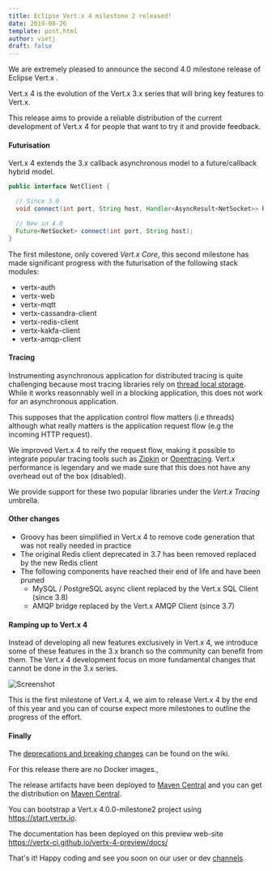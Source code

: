 ```yaml
---
title: Eclipse Vert.x 4 milestone 2 released!
date: 2019-08-26
template: post.html
author: vietj
draft: false
---
```


We are extremely pleased to announce the second 4.0 milestone release of Eclipse Vert.x .

Vert.x 4 is the evolution of the Vert.x 3.x series that will bring key features to Vert.x.

This release aims to provide a reliable distribution of the current development of Vert.x 4 for people that
want to try it and provide feedback.

#### Futurisation

Vert.x 4 extends the 3.x callback asynchronous model to a future/callback hybrid model.

```java
public interface NetClient {

  // Since 3.0
  void connect(int port, String host, Handler<AsyncResult<NetSocket>> handler);

  // New in 4.0
  Future<NetSocket> connect(int port, String host);
}
```

The first milestone, only covered _Vert.x Core_, this second milestone has made significant progress with the futurisation
of the following stack modules:

- vertx-auth
- vertx-web
- vertx-mqtt
- vertx-cassandra-client
- vertx-redis-client
- vertx-kakfa-client
- vertx-amqp-client

#### Tracing

Instrumenting asynchronous application for distributed tracing is quite challenging because most tracing libraries
rely on [thread local storage](https://fr.wikipedia.org/wiki/Thread_Local_Storage). While it works reasonnably well
in a blocking application, this does not work for an asynchronous application.

This supposes that the application control flow matters (i.e threads) although what really matters is the application
request flow (e.g the incoming HTTP request).

We improved Vert.x 4 to reify the request flow, making it possible to integrate popular tracing tools such as [Zipkin](https://zipkin.io)
or [Opentracing](https://opentracing.io). Vert.x performance is legendary and we made sure that this does not have
any overhead out of the box (disabled).

We provide support for these two popular libraries under the _Vert.x Tracing_ umbrella.

#### Other changes

- Groovy has been simplified in Vert.x 4 to remove code generation that was not really needed in practice
- The original Redis client deprecated in 3.7 has been removed replaced by the new Redis client
- The following components have reached their end of life and have been pruned
  - MySQL / PostgreSQL async client replaced by the Vert.x SQL Client (since 3.8)
  - AMQP bridge replaced by the Vert.x AMQP Client (since 3.7)

#### Ramping up to Vert.x 4

Instead of developing all new features exclusively in Vert.x 4, we introduce some of these features in the 3.x branch
so the community can benefit from them. The Vert.x 4 development focus on more fundamental changes that cannot be done
in the 3.x series.

<img src="{{ site_url }}assets/blog/vertx-4-milestone1-release/vertx-4-timeline.png" alt="Screenshot" class="img-responsive">

This is the first milestone of Vert.x 4, we aim to release Vert.x 4 by the end of this year and you can of course
expect more milestones to outline the progress of the effort.

#### Finally

The [deprecations and breaking changes](https://github.com/vert-x3/wiki/wiki/4.0.0-Deprecations-and-breaking-changes)
 can be found on the wiki.

For this release there are no Docker images.,

The release artifacts have been deployed to [Maven Central](https://search.maven.org/search?q=g:io.vertx%20AND%20v:4.0.0-milestone2) and you can get the distribution on [Maven Central](https://repo1.maven.org/maven2/io/vertx/vertx-stack-manager/4.0.0-milestone2/).

You can bootstrap a Vert.x 4.0.0-milestone2 project using https://start.vertx.io.

The documentation has been deployed on this preview web-site https://vertx-ci.github.io/vertx-4-preview/docs/

That's it! Happy coding and see you soon on our user or dev [channels](https://vertx.io/community).
